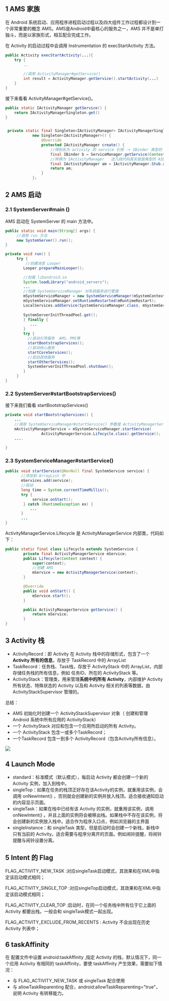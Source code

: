 ## 1 AMS 家族

在 Android 系统启动、应用程序进程启动过程以及四大组件工作过程都设计到一个非常重要的概念 AMS。AMS是Android中最核心的服务之一，AMS 并不是单打独斗，而是以家族形式，相互配合完成工作。

在 Activity 的启动过程中会调用 Instrumentation 的 execStartActivity 方法。

```java
public Activity execStartActivity(...){
    try {
        ..
            
        //调用 ActivityManager#getService() 
        int result = ActivityManager.getService().startActivity(...)    
    }
}
```

接下来看看 ActivityManager#getService()。

```java
public static IActivityManager getService() {
    return IActivityManagerSingleton.get()    
}


 private static final Singleton<IActivityManager> IActivityManagerSingleton =
            new Singleton<IActivityManager>() {
                @Override
                protected IActivityManager create() {
                    //得到名为 activity 的 service 引用 -> IBinder 类型的 AMS 引用。
                    final IBinder b = ServiceManager.getService(Context.ACTIVITY_SERVICE);
                    //转换为 IActivityManager   这几段代码其实就是典型的 AIDL 应用
                    final IActivityManager am = IActivityManager.Stub.asInterface(b);
                    return am;
                }
            };

```

## 2 AMS 启动

### 2.1 SystemServer#main ()

AMS 启动在 SystemServer 的 main 方法中。

```java
public static void main(String[] args) {
     //调用 run 方法
     new SystemServer().run();
}

private void run() {
     try {
         //创建消息 Looper
        Looper.prepareMainLooper();

        //加载 libandroid.so
        System.loadLibrary("android_servers");
        ...
        //创建 SystemServiceManager 对系统服务进行管理   
        mSystemServiceManager = new SystemServiceManager(mSystemContext);
        mSystemServiceManager.setRuntimeRestarted(mRuntimeRestart);
        LocalServices.addService(SystemServiceManager.class, mSystemServiceManager);
            
        SystemServerInitThreadPool.get();
        } finally {
           ...
        }
        try {
          //启动引导服务  AMS、PMS等
          startBootstrapServices();
          //启动核心服务  
          startCoreServices();
          //启动其他服务  
          startOtherServices();
          SystemServerInitThreadPool.shutdown();
        }
     }
}
```

### 2.2 SystemServer#startBootstrapServices()

接下来我们看看 startBootstrapServices()

```java
private void startBootstrapServices() {
    ...
    //调用 SystemServiceManager#startService() 参数是 ActivityManagerService.Lifecycle.class   
    mActivityManagerService = mSystemServiceManager.startService(
                ActivityManagerService.Lifecycle.class).getService();
    ....
    
}
```

### 2.3 SystemServiceManager#startService()

```java
public void startService(@NonNull final SystemService service) {
       //添加到 ArrayList 中
       mServices.add(service);
       //启动
       long time = System.currentTimeMillis();
       try {
            service.onStart();
        } catch (RuntimeException ex) {
           ...
       }
       ...
}
```

 ActivityManagerService.Lifecycle 是 ActivityManagerService 内部类，代码如下：

```java
public static final class Lifecycle extends SystemService {
        private final ActivityManagerService mService;
        public Lifecycle(Context context) {
            super(context);
            //创建 AMS
            mService = new ActivityManagerService(context);
        }

        @Override
        public void onStart() {
            mService.start();
        }

        public ActivityManagerService getService() {
            return mService;
        }
}
```

## 3 Activity 栈

* ActivityRecord：即 Activity 在 Activity 栈中的存储形式，包含了一个 **Activity 所有的信息**，存放于 TaskRecord 中的 ArrayList
* TaskRecord：任务栈、Task栈，存放于 ActivityStack 中的 ArrayList，内部存储任务栈的所有信息，例如 任务ID、所在的 ActivityStack 等。
* ActivityStack：管理类，用来管理**系统中的所有 Activity**，内部维护 Activity 所有状态、特殊状态的 Activity 以及和 Activity 相关的列表等数据，由 ActivityStackSupervisor 管理的。

总结：

* AMS 初始化时创建一个 ActivityStackSupervisor 对象（ 创建和管理 Android 系统中所有应用的 ActivityStack）
* 一个 ActivityStack 对应和包含一个应用所启动的所有 Activity。
* 一个 ActivityStack 包含一或多个TaskRecord；
* 一个TaskRecord 包含一到多个 ActivityRecord（包含Activity所有信息）。

![](../asset/Activity栈.png)

## 4 Launch Mode

* standard：标准模式（默认模式），每启动 Activity 都会创建一个新的 Activity 实例，加入到栈中。
* singleTop：如果在任务的栈顶正好存在该Activity的实例，就重用该实例，会调用 onNewIntent() ，否则就会创建新的实例并放入栈顶。适合接收通知启动的内容显示页面。
* singleTask：如果在栈中已经有该 Activity 的实例，就重用该实例，调用 onNewIntent() 。并且上面的实例将会被移出栈。如果栈中不存在该实例，将会创建新的实例放入栈中。适合作为程序入口点，例如浏览器的主界面
* singleInstance：和 singleTask 类型，但是启动时会创建一个新栈，新栈中只有当前的 Activity。适合需要与程序分离开的页面。例如闹铃提醒，将闹铃提醒与闹铃设置分离。

## 5 Intent 的 Flag

FLAG_ACTIVITY_NEW_TASK :对应singleTask启动模式，其效果和在XML中指定该启动模式相同；

FLAG_ACTIVITY_SINGLE_TOP :对应singleTop启动模式，其效果和在XML中指定该启动模式相同；

FLAG_ACTIVITY_CLEAR_TOP :启动时，在同一个任务栈中所有位于它上面的 Activity 都要出栈。一般会和 singleTask模式一起出现。

FLAG_ACTIVITY_EXCLUDE_FROM_RECENTS : Activity 不会出现在历史 Activity 列表中；

## 6 taskAffinity

在 配置文件中设置 android:taskAffinity ,指定 Activity 的栈，默认情况下，同一个应用 Activity 有相同的 taskAffinity，要使 taskAffinity 产生效果，需要如下情况：

* 与 FLAG_ACTIVITY_NEW_TASK 或 singleTask 配合使用
* 与 allowTaskReparenting 配合，android:allowTaskReparenting="true"，说明 Activity 有转移能力。